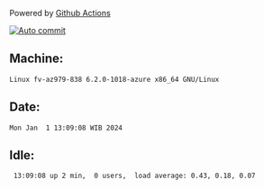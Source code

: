 Powered by [Github Actions](https://github.com/features/actions)

[![Auto commit](https://github.com/hiage/workstation/workflows/Auto%20commit/badge.svg)](https://github.com/hiage/workstation/actions?query=workflow%3A%22Auto+commit%22)

## Machine:
```
Linux fv-az979-838 6.2.0-1018-azure x86_64 GNU/Linux
```
## Date:
```
Mon Jan  1 13:09:08 WIB 2024
```
## Idle:
```
 13:09:08 up 2 min,  0 users,  load average: 0.43, 0.18, 0.07
```
